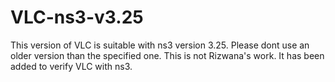 # VLC-ns3-v3.25
This version of VLC is suitable with ns3 version 3.25. Please dont use an older version than the specified one.
This is not Rizwana's work. It has been added to verify VLC with ns3.
